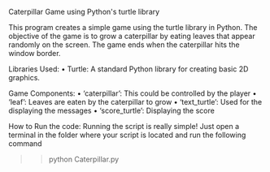 Caterpillar Game using Python's turtle library

This program creates a simple game using the turtle library in Python. The objective of the game is to grow a caterpillar by eating leaves that appear randomly on the screen. The game ends when the caterpillar hits the window border.

Libraries Used: 
•	Turtle: A standard Python library for creating basic 2D graphics.

Game Components:
•	‘caterpillar’: This could be controlled by the player
•	‘leaf’: Leaves are eaten by the caterpillar to grow
•	‘text_turtle’: Used for the displaying the messages
•	‘score_turtle’: Displaying the score

How to Run the code:
Running the script is really simple! Just open a terminal in the folder where your script is located and run the following command 

>> python Caterpillar.py
